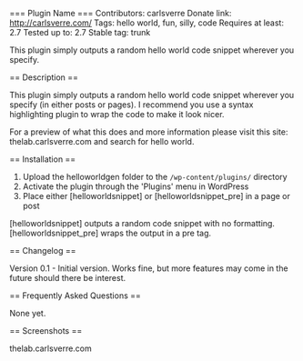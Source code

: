 === Plugin Name ===
Contributors: carlsverre
Donate link: http://carlsverre.com/
Tags: hello world, fun, silly, code
Requires at least: 2.7
Tested up to: 2.7
Stable tag: trunk

This plugin simply outputs a random hello world code snippet wherever you specify.

== Description ==

This plugin simply outputs a random hello world code snippet
wherever you specify (in either posts or pages). I recommend
you use a syntax highlighting plugin to wrap the code to
make it look nicer.

For a preview of what this does and more information please
visit this site: thelab.carlsverre.com and search for hello
world.

== Installation ==

1. Upload the helloworldgen folder to the `/wp-content/plugins/` directory
2. Activate the plugin through the 'Plugins' menu in WordPress
3. Place either [helloworldsnippet] or [helloworldsnippet_pre] in a page or post

[helloworldsnippet] outputs a random code snippet with no formatting.
[helloworldsnippet_pre] wraps the output in a pre tag.

== Changelog ==

Version 0.1 - Initial version.  Works fine, but more features may come in the
future should there be interest.

== Frequently Asked Questions ==

None yet.

== Screenshots ==

thelab.carlsverre.com
